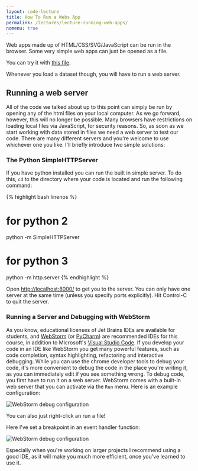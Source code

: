 ```yaml
---
layout: code-lecture
title: How To Run a Webs App
permalink: /lectures/lecture-running-web-apps/
nomenu: true
---
```


Web apps made up of HTML/CSS/SVG/JavaScript can be run in the browser. Some very simple web apps can just be opened as a file. 

You can try it with [this file]({{site.baseurl}}/lectures/lecture-dom-manipulation/event_change.html). 

Whenever you load a dataset though, you will have to run a web server. 

## Running a web server

All of the code we talked about up to this point can simply be run by opening any of the html files on your local computer. As we go forward, however, this will no longer be possible. Many browsers have restrictions on loading local files via JavaScript, for security reasons. So, as soon as we start working with data stored in files we need a web server to test our code. There are many different servers and you're welcome to use whichever one you like. I'll briefly introduce two simple solutions:

### The Python SimpleHTTPServer

If you have python installed you can run the built in simple server. To do this, `cd` to the directory where your code is located and run the following command: 

{% highlight bash linenos %}
# for python 2
python -m SimpleHTTPServer
# for python 3
python -m http.server
{% endhighlight %}

Open [http://localhost:8000/](http://localhost:8000/) to get you to the server.
You can only have one server at the same time (unless you specify ports explicitly). Hit Control-C to quit the server. 

### Running a Server and Debugging with WebStorm

As you know, educational licenses of Jet Brains IDEs are available for students, and [WebStorm](https://www.jetbrains.com/webstorm/) (or [PyCharm](https://www.jetbrains.com/pycharm/)) are recommended IDEs for this course, in addition to Microsoft's [Visual Studio Code](https://code.visualstudio.com/). If you develop your code in an IDE like WebStorm you get many powerful features, such as code completion, syntax highlighting, refactoring and interactive debugging. While you can use the chrome developer tools to debug your code, it's more convenient to debug the code in the place you're writing it, as you can immediately edit if you see something wrong. To debug code, you first have to run it on a web server. WebStorm comes with a built-in web server that you can activate via the `Run` menu. Here is an example configuration:

![WebStorm debug configuration](images/debug_config.png)

You can also just right-click an run a file!

Here I've set a breakpoint in an event handler function: 

![WebStorm debug configuration](images/debugging.png)

Especially when you're working on larger projects I recommend using a good IDE, as it will make you much more efficient, once you've learned to use it. 


